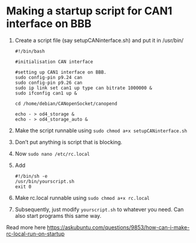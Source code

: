 # Making a startup script for CAN1 interface on BBB
1.	Create a script file (say setupCANinterface.sh) and put it in /usr/bin/

	```
	#!/bin/bash

	#initialisation CAN interface

	#setting up CAN1 interface on BBB.
	sudo config-pin p9.24 can
	sudo config-pin p9.26 can
	sudo ip link set can1 up type can bitrate 1000000 &
	sudo ifconfig can1 up &
	
	cd /home/debian/CANopenSocket/canopend

	echo - > od4_storage &
	echo - > od4_storage_auto &
	```
	
2.	Make the script runnable using `sudo chmod a+x setupCANinterface.sh`
3.	Don’t put anything is script that is blocking. 
4.	Now `sudo nano /etc/rc.local`
5.	Add 

	```
	#!/bin/sh -e
	/usr/bin/yourscript.sh
	exit 0
	```
	
6.	Make rc.local runnable using `sudo chmod a+x rc.local`
7.	Subsequently, just modify `yourscript.sh` to whatever you need. Can also start programs this same way.

Read more here
https://askubuntu.com/questions/9853/how-can-i-make-rc-local-run-on-startup
